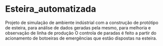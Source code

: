 # Esteira_automatizada
Projeto de simulação de ambiente indústrial com a construção de protótipo de esteira, para análise de dados geradas pela mesmo, para melhoria e observação de linha de produção
O controla de paradas é feito a partir do acionamento de botoeiras de emergências que estão dispostas na esteira.
